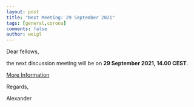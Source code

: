 ```yaml
---
layout: post
title: "Next Meeting: 29 September 2021"
tags: [general,corona]
comments: false
author: weigl
---
```


Dear fellows,

the next discussion meeting will be on 
<strong>29 September 2021, 14.00 CEST</strong>.

[More Information](/online-event-sep/)

Regards,

Alexander
